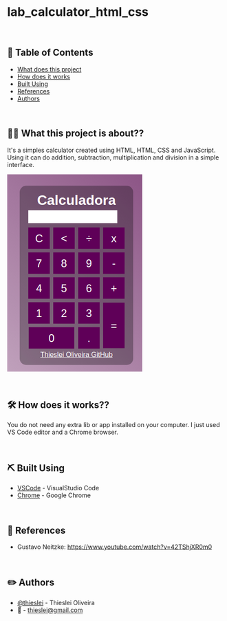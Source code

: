 # lab_calculator_html_css

<BR>

## 📝 Table of Contents

- [What does this project](#aboutit)
- [How does it works](#Howdoesitworks)
- [Built Using](#built_using)
- [References](#references)
- [Authors](#authors)

<BR>

## 💪🏽️ What this project is about?? <a name = "aboutit"></a>
It's a simples calculator created using HTML, HTML, CSS and JavaScript. Using it can do addition, subtraction, multiplication and division in a simple interface.

![Alt text](img/calc_thieslei.png?raw=true "MyCalc_APP")

<BR>

## 🛠️ How does it works?? <a name = "Howdoesitworks"></a>
You do not need any extra lib or app installed on your computer. I just used VS Code editor and a Chrome browser.

<BR>

## ⛏️ Built Using <a name = "built_using"></a>
- [VSCode](https://code.visualstudio.com/) - VisualStudio Code
- [Chrome](https://www.google.com/chrome/) - Google Chrome

<BR>

## 📕️ References <a name = "references"></a>
* Gustavo Neitzke: https://www.youtube.com/watch?v=42TShjXR0m0

<BR>

## ✏️ Authors <a name = "authors"></a>
- [@thieslei](https://github.com/thieslei) - Thieslei Oliveira
- :envelope_with_arrow:	- thieslei@gmail.com
